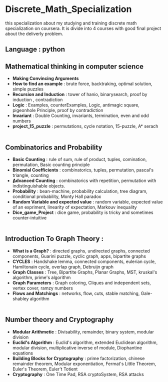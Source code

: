 # Discrete_Math_Specialization
this specialization about my studying and training discrete math specialization on coursera. It is divide into 4 courses with good final project about the deliverly problem.

## **Language :** python

## Mathematical thinking in computer science

-  **Making Convincing Arguments**
-  **How to find an example** : brute force, backtraking, optimal solution, simple puzzles
-  **Recursion and Induction** : tower of hanio, binarysearch, proof by induction , contradiction
-  **Logic** : Examples, counterExamples, Logic, antimagic square, pigeonhole Principle, proof by contradiction
-  **Invariant** : Double Counting, invariants, termination, even and odd numbers
-  **project_15_puzzle** : permutations, cycle notation, 15-puzzle, A* serach
<br /> <br />
## Combinatorics and Probability
- **Basic Counting** : rule of sum, rule of product, tuples, comination, permutation, Basic counting principle
- **Binomial Coefficients** : combinatorics, tuples, permutation, pascal's triangle, counting
- **ِِِAdvanced Counting** : combinatorics with repetition, permutation with indistinguishable objects.
- **Probability** : bean-machine, probability calculation, tree diagram, conditional probability, Monty Hall paradox
- **Random Variable and expected value** : random variable, expected value of an expriment, linearity of expectation, Markouv inequality
- **Dice_game_Project** : dice game, probability is tricky and sometimes counter-intuitive
<br /> <br />
## Introduction To Graph Theory : 
- **What is a Graph?** : directed graphs, undirected graphs, connected components, Guarini puzzle, cyclic graph, apps, bipartite graphs
- **CYCLES** : Handshake lemma, connected components, eulerian cycle, Hamiltonain cycle, overlap graph, Debruijn graph
- **Graph Classes** : Tree, Bipartite Graphs, Planar Graphs, MST, kruskal's algorithm, prime's algorithm
- **Graph Parameters** : Graph coloring, Cliques and independent sets, vertex cover, ramzy numbers
- **Flows and Matchings** : networks, flow, cuts, stable matching, Gale-shabley algorithm
<br /> <br />
## Number theory and Cryptography
- **Modular Arithmetic** : Divisability, remainder, binary system, modular division
- **Euclid's Algorithm** : Euclid's algorithm, extended Euclidean algorithm, modular division, multiplicative inverse of module, Diophantine equations
- **Building Blocks for Cryptography** : prime factorization, chinese remainder theorem, Modular exponentiation, Fermat's Little Theorem, Euler's Theorem, Euler't Totient
- **Cryptography** : One Time Pad, RSA cryptoSystem, RSA attacks